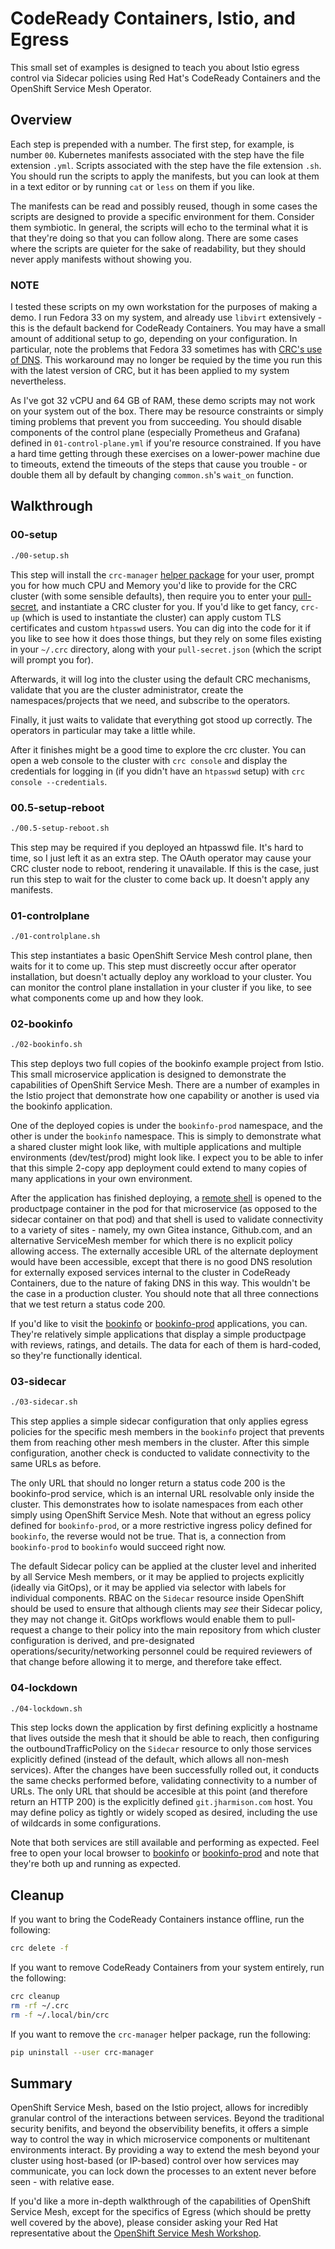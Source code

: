 # CodeReady Containers, Istio, and Egress

This small set of examples is designed to teach you about Istio egress control via Sidecar policies using Red Hat's CodeReady Containers and the OpenShift Service Mesh Operator.

## Overview

Each step is prepended with a number. The first step, for example, is number `00`. Kubernetes manifests associated with the step have the file extension `.yml`. Scripts associated with the step have the file extension `.sh`. You should run the scripts to apply the manifests, but you can look at them in a text editor or by running `cat` or `less` on them if you like.

The manifests can be read and possibly reused, though in some cases the scripts are designed to provide a specific environment for them. Consider them symbiotic. In general, the scripts will echo to the terminal what it is that they're doing so that you can follow along. There are some cases where the scripts are quieter for the sake of readability, but they should never apply manifests without showing you.

### NOTE

I tested these scripts on my own workstation for the purposes of making a demo. I run Fedora 33 on my system, and already use `libvirt` extensively - this is the default backend for CodeReady Containers. You may have a small amount of additional setup to go, depending on your configuration. In particular, note the problems that Fedora 33 sometimes has with [CRC's use of DNS](https://access.redhat.com/documentation/en-us/red_hat_codeready_containers/1.19/html/release_notes_and_known_issues/issues_on_linux). This workaround may no longer be requied by the time you run this with the latest version of CRC, but it has been applied to my system nevertheless.

As I've got 32 vCPU and 64 GB of RAM, these demo scripts may not work on your system out of the box. There may be resource constraints or simply timing problems that prevent you from succeeding. You should disable components of the control plane (especially Prometheus and Grafana) defined in `01-control-plane.yml` if you're resource constrained. If you have a hard time getting through these exercises on a lower-power machine due to timeouts, extend the timeouts of the steps that cause you trouble - or double them all by default by changing `common.sh`'s `wait_on` function.

## Walkthrough

### 00-setup

```bash
./00-setup.sh
```

This step will install the `crc-manager` [helper package](https://git.jharmison.com/jharmison/crc-manager) for your user, prompt you for how much CPU and Memory you'd like to provide for the CRC cluster (with some sensible defaults), then require you to enter your [pull-secret](https://cloud.redhat.com/openshift/create/local), and instantiate a CRC cluster for you. If you'd like to get fancy, `crc-up` (which is used to instantiate the cluster) can apply custom TLS certificates and custom `htpasswd` users. You can dig into the code for it if you like to see how it does those things, but they rely on some files existing in your `~/.crc` directory, along with your `pull-secret.json` (which the script will prompt you for).

Afterwards, it will log into the cluster using the default CRC mechanisms, validate that you are the cluster administrator, create the namespaces/projects that we need, and subscribe to the operators.

Finally, it just waits to validate that everything got stood up correctly. The operators in particular may take a little while.

After it finishes might be a good time to explore the crc cluster. You can open a web console to the cluster with `crc console` and display the credentials for logging in (if you didn't have an `htpasswd` setup) with `crc console --credentials`.

### 00.5-setup-reboot

```bash
./00.5-setup-reboot.sh
```

This step may be required if you deployed an htpasswd file. It's hard to time, so I just left it as an extra step. The OAuth operator may cause your CRC cluster node to reboot, rendering it unavailable. If this is the case, just run this step to wait for the cluster to come back up. It doesn't apply any manifests.

### 01-controlplane

```bash
./01-controlplane.sh
```

This step instantiates a basic OpenShift Service Mesh control plane, then waits for it to come up. This step must discreetly occur after operator installation, but doesn't actually deploy any workload to your cluster. You can monitor the control plane installation in your cluster if you like, to see what components come up and how they look.

### 02-bookinfo

```bash
./02-bookinfo.sh
```

This step deploys two full copies of the bookinfo example project from Istio. This small microservice application is designed to demonstrate the capabilities of OpenShift Service Mesh. There are a number of examples in the Istio project that demonstrate how one capability or another is used via the bookinfo application.

One of the deployed copies is under the `bookinfo-prod` namespace, and the other is under the `bookinfo` namespace. This is simply to demonstrate what a shared cluster might look like, with multiple applications and multiple environments (dev/test/prod) might look like. I expect you to be able to infer that this simple 2-copy app deployment could extend to many copies of many applications in your own environment.

After the application has finished deploying, a [remote shell](https://docs.openshift.com/container-platform/4.7/support/troubleshooting/investigating-pod-issues.html) is opened to the productpage container in the pod for that microservice (as opposed to the sidecar container on that pod) and that shell is used to validate connectivity to a variety of sites - namely, my own Gitea instance, Github.com, and an alternative ServiceMesh member for which there is no explicit policy allowing access. The externally accesible URL of the alternate deployment would have been accessible, except that there is no good DNS resolution for externally exposed services internal to the cluster in CodeReady Containers, due to the nature of faking DNS in this way. This wouldn't be the case in a production cluster. You should note that all three connections that we test return a status code 200.

If you'd like to visit the [bookinfo](http://bookinfo.apps-crc.testing) or [bookinfo-prod](http://bookinfo-prod.apps-crc.testing) applications, you can. They're relatively simple applications that display a simple productpage with reviews, ratings, and details. The data for each of them is hard-coded, so they're functionally identical.

### 03-sidecar

```bash
./03-sidecar.sh
```

This step applies a simple sidecar configuration that only applies egress policies for the specific mesh members in the `bookinfo` project that prevents them from reaching other mesh members in the cluster. After this simple configuration, another check is conducted to validate connectivity to the same URLs as before.

The only URL that should no longer return a status code 200 is the bookinfo-prod service, which is an internal URL resolvable only inside the cluster. This demonstrates how to isolate namespaces from each other simply using OpenShift Service Mesh. Note that without an egress policy defined for `bookinfo-prod`, or a more restrictive ingress policy defined for `bookinfo`, the reverse would not be true. That is, a connection from `bookinfo-prod` to `bookinfo` would succeed right now.

The default Sidecar policy can be applied at the cluster level and inherited by all Service Mesh members, or it may be applied to projects explicitly (ideally via GitOps), or it may be applied via selector with labels for individual components. RBAC on the `Sidecar` resource inside OpenShift should be used to ensure that although clients may _see_ their Sidecar policy, they may not change it. GitOps workflows would enable them to pull-request a change to their policy into the main repository from which cluster configuration is derived, and pre-designated operations/security/networking personnel could be required reviewers of that change before allowing it to merge, and therefore take effect.

### 04-lockdown

```bash
./04-lockdown.sh
```

This step locks down the application by first defining explicitly a hostname that lives outside the mesh that it should be able to reach, then configuring the outboundTrafficPolicy on the `Sidecar` resource to only those services explicitly defined (instead of the default, which allows all non-mesh services). After the changes have been successfully rolled out, it conducts the same checks performed before, validating connectivity to a number of URLs. The only URL that should be accesible at this point (and therefore return an HTTP 200) is the explicitly defined `git.jharmison.com` host. You may define policy as tightly or widely scoped as desired, including the use of wildcards in some configurations.

Note that both services are still available and performing as expected. Feel free to open your local browser to [bookinfo](http://bookinfo.apps-crc.testing) or [bookinfo-prod](http://bookinfo-prod.apps-crc.testing) and note that they're both up and running as expected.

## Cleanup

If you want to bring the CodeReady Containers instance offline, run the following:

```bash
crc delete -f
```

If you want to remove CodeReady Containers from your system entirely, run the following:

```bash
crc cleanup
rm -rf ~/.crc
rm -f ~/.local/bin/crc
```

If you want to remove the `crc-manager` helper package, run the following:

```bash
pip uninstall --user crc-manager
```

## Summary

OpenShift Service Mesh, based on the Istio project, allows for incredibly granular control of the interactions between services. Beyond the traditional security benifits, and beyond the observibility benefits, it offers a simple way to control the way in which microservice components or multitenant environments interact. By providing a way to extend the mesh beyond your cluster using host-based (or IP-based) control over how services may communicate, you can lock down the processes to an extent never before seen - with relative ease.

If you'd like a more in-depth walkthrough of the capabilities of OpenShift Service Mesh, except for the specifics of Egress (which should be pretty well covered by the above), please consider asking your Red Hat representative about the [OpenShift Service Mesh Workshop](https://redhatgov.io/workshops/openshift_service_mesh/).

